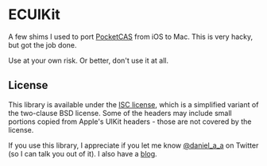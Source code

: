 # ECUIKit

A few shims I used to port [PocketCAS](https://pocketcas.com) from iOS to Mac. This is very hacky, but got the job done.

Use at your own risk. Or better, don't use it at all.

## License

This library is available under the [ISC license](http://choosealicense.com/licenses/isc/), which is a simplified variant of the two-clause BSD license. Some of the headers may include small portions copied from Apple's UIKit headers - those are not covered by the license.

If you use this library, I appreciate if you let me know [@daniel\_a\_a](https://twitter.com/daniel_a_a) on Twitter (so I can talk you out of it). I also have a [blog](https://danielalm.de).
